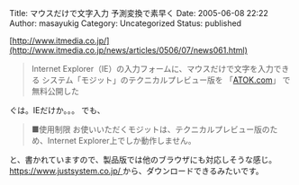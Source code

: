 Title: マウスだけで文字入力 予測変換で素早く
Date: 2005-06-08 22:22
Author: masayukig
Category: Uncategorized
Status: published

[http://www.itmedia.co.jp/](http://www.itmedia.co.jp/news/articles/0506/07/news061.html)

> Internet Explorer（IE）の入力フォームに、マウスだけで文字を入力できる
> システム「モジット」のテクニカルプレビュー版を
> 「[ATOK.com](http://www.atok.com/)」
> で無料公開した

ぐは。IEだけか。。。
でも、

> ■使用制限
> お使いいただくモジットは、テクニカルプレビュー版のため、Internet
> Explorer上でしか動作しません。

と、書かれていますので、製品版では他のブラウザにも対応しそうな感じ。
[
https://www.justsystem.co.jp/
](https://www.justsystem.co.jp/atok/suisui/mojit/index.html)
から、ダウンロードできるみたいです。
